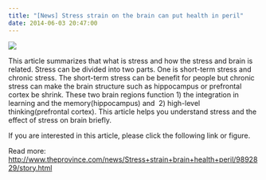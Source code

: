 ```yaml
---
title: "[News] Stress strain on the brain can put health in peril"
date: 2014-06-03 20:47:00
---
```


[![](https://lh4.googleusercontent.com/-0K3FqVAKOEg/U420700rDmI/AAAAAAAAAGU/qAeg2AXGueg/s400/stress.jpg)](http://www.theprovince.com/news/Stress+strain+brain+health+peril/9892829/story.html)

This article summarizes that what is stress and how the stress and brain is related. Stress can be divided into two parts. One is short-term stress and chronic stress. The short-term stress can be benefit for people but chronic stress can make the brain structure such as hippocampus or prefrontal cortex be shrink. These two brain regions function 1) the integration in learning and the memory(hippocampus) and  2) high-level thinking(prefrontal cortex). This article helps you understand stress and the effect of stress on brain briefly.

If you are interested in this article, please click the following link or figure.

Read more: <http://www.theprovince.com/news/Stress+strain+brain+health+peril/9892829/story.html>

